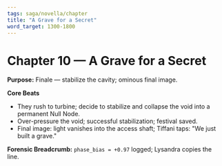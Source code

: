 ```yaml
---
tags: saga/novella/chapter
title: "A Grave for a Secret"
word_target: 1300-1800
---
```


# Chapter 10 — A Grave for a Secret

**Purpose:** Finale — stabilize the cavity; ominous final image.

**Core Beats**
- They rush to turbine; decide to stabilize and collapse the void into a permanent Null Node.
- Over-pressure the void; successful stabilization; festival saved.
- Final image: light vanishes into the access shaft; Tiffani taps: "We just built a grave."

**Forensic Breadcrumb:** `phase_bias = +0.97` logged; Lysandra copies the line.
